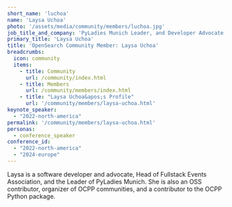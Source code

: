 ```yaml
---
short_name: 'luchoa'
name: 'Laysa Uchoa'
photo: '/assets/media/community/members/luchoa.jpg'
job_title_and_company: 'PyLadies Munich Leader, and Developer Advocate, Aiven'
primary_title: 'Laysa Uchoa'
title: 'OpenSearch Community Member: Laysa Uchoa'
breadcrumbs:
  icon: community
  items:
    - title: Community
      url: /community/index.html
    - title: Members
      url: /community/members/index.html
    - title: "Laysa Uchoa&apos;s Profile"
      url: '/community/members/laysa-uchoa.html'
keynote_speaker:
  - "2022-north-america"
permalink: '/community/members/laysa-uchoa.html'
personas:
  - conference_speaker
conference_id:
  - "2022-north-america"
  - "2024-europe"
---
```

Laysa is a software developer and advocate, Head of Fullstack Events Association, and the Leader of PyLadies Munich. She is also an OSS contributor, organizer of OCPP communities, and a contributor to the OCPP Python package.

